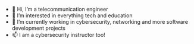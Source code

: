 - 👋 Hi, I’m a telecommunication engineer
- 👀 I’m interested in everything tech and education
- 🌱 I’m currently working in cybersecurity, networking and more software development projects  
- 📫 I am a cybersecurity instructor too! 

<!---
yfissol/yfissol is a ✨ special ✨ repository because its `README.md` (this file) appears on your GitHub profile.
You can click the Preview link to take a look at your changes.
--->
